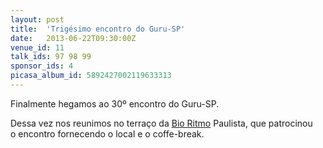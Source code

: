 ```yaml
---
layout: post
title:  'Trigésimo encontro do Guru-SP'
date:   2013-06-22T09:30:00Z
venue_id: 11
talk_ids: 97 98 99
sponsor_ids: 4
picasa_album_id: 5892427002119633313
---
```


<p>Finalmente&nbsp;hegamos ao 30&ordm; encontro do Guru-SP.</p>

<p>Dessa vez nos reunimos no terra&ccedil;o da <a href="http://bioritmo.com.br">Bio Ritmo</a>&nbsp;Paulista, que patrocinou o&nbsp;encontro fornecendo o local e o coffe-break.</p>

